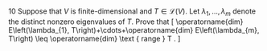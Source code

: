 10 Suppose that $V$ is finite-dimensional and $T \in \mathcal{L}(V)$. Let $\lambda_{1}, \ldots, \lambda_{m}$ denote the distinct nonzero eigenvalues of $T$. Prove that
\[
\operatorname{dim} E\left(\lambda_{1}, T\right)+\cdots+\operatorname{dim} E\left(\lambda_{m}, T\right) \leq \operatorname{dim} \text { range } T .
\]
